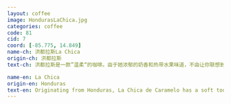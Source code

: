 ```yaml
---
layout: coffee
image: HondurasLaChica.jpg
categories: coffee
code: 81
cid: 7 
coord: [-85.775, 14.849]
name-ch: 洪都拉斯La Chica
origin-ch: 洪都拉斯
text-ch: 洪都拉斯是一款”温柔“的咖啡。由于她浓郁的奶香和热带水果味道，不由让你联想到一款热带风情的鸡尾酒。我们对于这款豆子的烘焙程度选择是中度，这样更加保留了她热带感觉的香味。

name-en: La Chica
origin-en: Honduras
text-en: Originating from Honduras, La Chica de Caramelo has a soft touch to your palate. Her balanced body flirts with hints of milk chocolate and tropical fruit. When roasted at a medium level, her caramel aroma ignites your senses. With a Q score of 81, she will leave you feeling satisfied.
---
```

